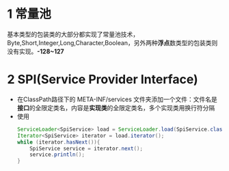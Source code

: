 # 1 常量池
基本类型的包装类的大部分都实现了常量池技术，Byte,Short,Integer,Long,Character,Boolean，另外两种**浮点**数类型的包装类则没有实现。**-128~127**
# 2 SPI(Service Provider Interface)
- 在ClassPath路径下的 META-INF/services 文件夹添加一个文件：文件名是**接口**的全限定类名，内容是**实现类**的全限定类名，多个实现类用换行符分隔
- 使用
    ```java
    ServiceLoader<SpiService> load = ServiceLoader.load(SpiService.class);
    Iterator<SpiService> iterator = load.iterator();
    while (iterator.hasNext()){
        SpiService service = iterator.next();
        service.println();
    }
    ```
